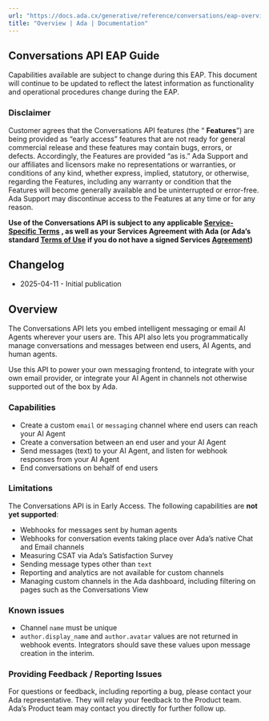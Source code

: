 ```yaml
---
url: "https://docs.ada.cx/generative/reference/conversations/eap-overview"
title: "Overview | Ada | Documentation"
---
```


## Conversations API EAP Guide

Capabilities available are subject to change during this EAP. This document will continue to be updated to reflect the latest information as functionality and operational procedures change during the EAP.

### **Disclaimer**

Customer agrees that the Conversations API features (the “ **Features**”) are being provided as “early access” features that are not ready for general commercial release and these features may contain bugs, errors, or defects. Accordingly, the Features are provided “as is.” Ada Support and our affiliates and licensors make no representations or warranties, or conditions of any kind, whether express, implied, statutory, or otherwise, regarding the Features, including any warranty or condition that the Features will become generally available and be uninterrupted or error-free. Ada Support may discontinue access to the Features at any time or for any reason.

**Use of the Conversations API is subject to any applicable [Service-Specific Terms](https://www.ada.cx/legal/service-specific-terms/) , as well as your Services Agreement with Ada (or Ada’s standard [Terms of Use](https://www.ada.cx/legal/website-terms/) if you do not have a signed Services [Agreement](https://www.ada.cx/legal/website-terms/))**

## Changelog

- 2025-04-11 - Initial publication

## Overview

The Conversations API lets you embed intelligent messaging or email AI Agents wherever your users are. This API also lets you programmatically manage conversations and messages between end users, AI Agents, and human agents.

Use this API to power your own messaging frontend, to integrate with your own email provider, or integrate your AI Agent in channels not otherwise supported out of the box by Ada.

### Capabilities

- Create a custom `email` or `messaging` channel where end users can reach your AI Agent
- Create a conversation between an end user and your AI Agent
- Send messages (text) to your AI Agent, and listen for webhook responses from your AI Agent
- End conversations on behalf of end users

### Limitations

The Conversations API is in Early Access. The following capabilities are **not yet supported**:

- Webhooks for messages sent by human agents
- Webhooks for conversation events taking place over Ada’s native Chat and Email channels
- Measuring CSAT via Ada’s Satisfaction Survey
- Sending message types other than `text`
- Reporting and analytics are not available for custom channels
- Managing custom channels in the Ada dashboard, including filtering on pages such as the Conversations View

### Known issues

- Channel `name` must be unique
- `author.display_name` and `author.avatar` values are not returned in webhook events. Integrators should save these values upon message creation in the interim.

### Providing Feedback / Reporting Issues

For questions or feedback, including reporting a bug, please contact your Ada representative. They will relay your feedback to the Product team. Ada’s Product team may contact you directly for further follow up.